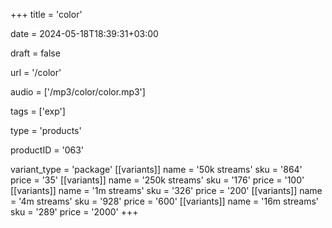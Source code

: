 +++
title = 'color'

date = 2024-05-18T18:39:31+03:00

draft = false

url = '/color'

audio = ['/mp3/color/color.mp3']

tags = ['exp']

type = 'products'

productID = '063'

variant_type = 'package'
[[variants]]
name = '50k streams'
sku = '864'
price = '35'
[[variants]]
name = '250k streams'
sku = '176'
price = '100'
[[variants]]
name = '1m streams'
sku = '326'
price = '200'
[[variants]]
name = '4m streams'
sku = '928'
price = '600'
[[variants]]
name = '16m streams'
sku = '289'
price = '2000'
+++

